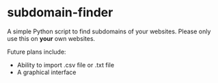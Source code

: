 # subdomain-finder
A simple Python script to find subdomains of your websites. Please only use this on **your** own websites.

Future plans include:

 - Ability to import .csv file or .txt file
 - A graphical interface

